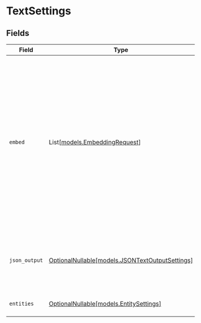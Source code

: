 # TextSettings


## Fields

| Field                                                                                                                                                                                                                                                            | Type                                                                                                                                                                                                                                                             | Required                                                                                                                                                                                                                                                         | Description                                                                                                                                                                                                                                                      | Example                                                                                                                                                                                                                                                          |
| ---------------------------------------------------------------------------------------------------------------------------------------------------------------------------------------------------------------------------------------------------------------- | ---------------------------------------------------------------------------------------------------------------------------------------------------------------------------------------------------------------------------------------------------------------- | ---------------------------------------------------------------------------------------------------------------------------------------------------------------------------------------------------------------------------------------------------------------- | ---------------------------------------------------------------------------------------------------------------------------------------------------------------------------------------------------------------------------------------------------------------- | ---------------------------------------------------------------------------------------------------------------------------------------------------------------------------------------------------------------------------------------------------------------- |
| `embed`                                                                                                                                                                                                                                                          | List[[models.EmbeddingRequest](../models/embeddingrequest.md)]                                                                                                                                                                                                   | :heavy_minus_sign:                                                                                                                                                                                                                                               | List of embedding settings for generating multiple embeddings. field_name's provided are how the raw text will be inserted, if not provided, the field_name will be auto-generated. <br/> Default: [{type: 'text', embedding_model: 'multimodal'}] if none provided. | [<br/>{<br/>"embedding_model": "multimodal",<br/>"type": "text",<br/>"value": "lorem ipsum 1"<br/>},<br/>{<br/>"embedding_model": "keyword",<br/>"type": "text",<br/>"value": "lorem ipsum 2"<br/>},<br/>{<br/>"embedding_model": "text",<br/>"type": "text",<br/>"value": "lorem ipsum 3"<br/>}<br/>] |
| `json_output`                                                                                                                                                                                                                                                    | [OptionalNullable[models.JSONTextOutputSettings]](../models/jsontextoutputsettings.md)                                                                                                                                                                           | :heavy_minus_sign:                                                                                                                                                                                                                                               | Settings for structured JSON output of text analysis.                                                                                                                                                                                                            | {<br/>"response_shape": {<br/>"key_phrases": [<br/>"str"<br/>],<br/>"sentiment": "str"<br/>}<br/>}                                                                                                                                                               |
| `entities`                                                                                                                                                                                                                                                       | [OptionalNullable[models.EntitySettings]](../models/entitysettings.md)                                                                                                                                                                                           | :heavy_minus_sign:                                                                                                                                                                                                                                               | Settings for extracting entities from text content                                                                                                                                                                                                               |                                                                                                                                                                                                                                                                  |